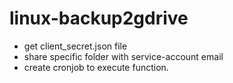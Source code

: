 # linux-backup2gdrive

- get client_secret.json file
- share specific folder with service-account email
- create cronjob to execute function.
